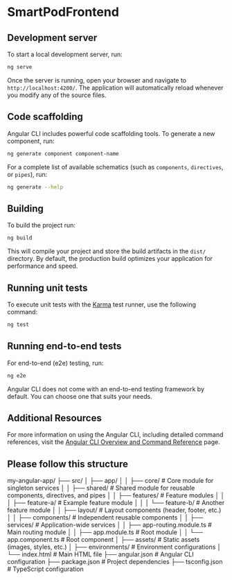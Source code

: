 # SmartPodFrontend

## Development server

To start a local development server, run:

```bash
ng serve
```

Once the server is running, open your browser and navigate to `http://localhost:4200/`. The application will automatically reload whenever you modify any of the source files.

## Code scaffolding

Angular CLI includes powerful code scaffolding tools. To generate a new component, run:

```bash
ng generate component component-name
```

For a complete list of available schematics (such as `components`, `directives`, or `pipes`), run:

```bash
ng generate --help
```

## Building

To build the project run:

```bash
ng build
```

This will compile your project and store the build artifacts in the `dist/` directory. By default, the production build optimizes your application for performance and speed.

## Running unit tests

To execute unit tests with the [Karma](https://karma-runner.github.io) test runner, use the following command:

```bash
ng test
```

## Running end-to-end tests

For end-to-end (e2e) testing, run:

```bash
ng e2e
```

Angular CLI does not come with an end-to-end testing framework by default. You can choose one that suits your needs.

## Additional Resources

For more information on using the Angular CLI, including detailed command references, visit the [Angular CLI Overview and Command Reference](https://angular.dev/tools/cli) page.


## Please follow this structure
my-angular-app/
├── src/
│   ├── app/
│   │   ├── core/                     # Core module for singleton services
│   │   ├── shared/                   # Shared module for reusable components, directives, and pipes
│   │   ├── features/                 # Feature modules
│   │   │   ├── feature-a/            # Example feature module
│   │   │   └── feature-b/            # Another feature module
│   │   ├── layout/                   # Layout components (header, footer, etc.)
│   │   ├── components/               # Independent reusable components
│   │   ├── services/                 # Application-wide services
│   │   ├── app-routing.module.ts     # Main routing module
│   │   ├── app.module.ts             # Root module
│   │   └── app.component.ts          # Root component
│   ├── assets/                       # Static assets (images, styles, etc.)
│   ├── environments/                 # Environment configurations
│   └── index.html                    # Main HTML file
├── angular.json                      # Angular CLI configuration
├── package.json                      # Project dependencies
├── tsconfig.json                     # TypeScript configuration

